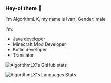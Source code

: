 ### Hey-o! there 👋
I'm AlgorithmLX, my name is Ivan. Gender: male

I'm:

- Java developer
- Minecraft Mod Developer
- Kotlin developer
- Translator.



![AlgorithmLX's GitHub stats](https://github-readme-stats.vercel.app/api?username=AlgorithmLX&count_private=true&theme=dark)


![AlgortihmLX's Languages Stats](https://github-readme-stats.vercel.app/api/top-langs/?username=AlgorithmLX&layout=compact&hide=html&bg_color=00000000&text_color=7a7a7a)
